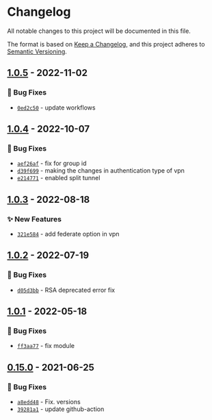 # Changelog
All notable changes to this project will be documented in this file.

The format is based on [Keep a Changelog](https://keepachangelog.com/en/1.0.0/),
and this project adheres to [Semantic Versioning](https://semver.org/spec/v2.0.0.html).

## [1.0.5] - 2022-11-02
### :bug: Bug Fixes
- [`0ed2c50`](https://github.com/clouddrove/terraform-aws-client-vpn/commit/0ed2c503a1165c18818967420f7e0c9d2abafe50) - update workflows


## [1.0.4] - 2022-10-07
### :bug: Bug Fixes
- [`aef26af`](https://github.com/clouddrove/terraform-aws-client-vpn/commit/aef26af5cc689334af836fee4e67867df5d55e39) - fix for group id
- [`d39f699`](https://github.com/clouddrove/terraform-aws-client-vpn/commit/d39f69996c7a56b178bf8716ef4c638351447c8f) - making the changes in authentication type of vpn
- [`e214771`](https://github.com/clouddrove/terraform-aws-client-vpn/commit/e214771c47100afa6412f065fdf787f89195a6cd) - enabled split tunnel

## [1.0.3] - 2022-08-18
### :sparkles: New Features
- [`321e584`](https://github.com/clouddrove/terraform-aws-client-vpn/commit/321e584cab3e59adb9cfd7836110af8ea6ade818) - add federate option in vpn

## [1.0.2] - 2022-07-19
### :bug: Bug Fixes
- [`d05d3bb`](https://github.com/clouddrove/terraform-aws-client-vpn/commit/d05d3bb23da80c8658bcbacf8c8aaec6072d73be) - RSA deprecated error fix

## [1.0.1] - 2022-05-18
### :bug: Bug Fixes
- [`ff3aa77`](https://github.com/clouddrove/terraform-aws-client-vpn/commit/ff3aa774b739dfc9339f8d5a6c3c76f1a6e004d8) - fix module


## [0.15.0] - 2021-06-25
### :bug: Bug Fixes
- [`a8edd48`](https://github.com/clouddrove/terraform-aws-client-vpn/commit/a8edd4813580d87a34b7509042f0d3c534ee2d7f) - Fix. versions
- [`39281a1`](https://github.com/clouddrove/terraform-aws-client-vpn/commit/39281a154263333b24d63204b0e61626306d5f1e) - update github-action



[0.15.0]: https://github.com/clouddrove/terraform-aws-client-vpn/compare/0.15.0...master
[1.0.1]: https://github.com/clouddrove/terraform-aws-client-vpn/compare/1.0.1...master
[1.0.2]: https://github.com/clouddrove/terraform-aws-client-vpn/compare/1.0.2...master
[1.0.3]: https://github.com/clouddrove/terraform-aws-client-vpn/compare/1.0.3...master
[1.0.4]: https://github.com/clouddrove/terraform-aws-client-vpn/compare/1.0.4...master
[1.0.5]: https://github.com/clouddrove/terraform-aws-client-vpn/compare/1.0.5...master